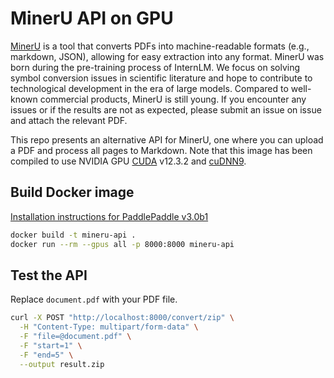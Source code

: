 # MinerU API on GPU

[MinerU](https://mineru.net/) is a tool that converts PDFs into machine-readable formats (e.g., markdown, JSON), allowing for easy extraction into any format. MinerU was born during the pre-training process of InternLM. We focus on solving symbol conversion issues in scientific literature and hope to contribute to technological development in the era of large models. Compared to well-known commercial products, MinerU is still young. If you encounter any issues or if the results are not as expected, please submit an issue on issue and attach the relevant PDF.

This repo presents an alternative API for MinerU, one where you can upload a PDF and process all pages to Markdown. Note that this image has been compiled to use NVIDIA GPU [CUDA](https://developer.nvidia.com/gpu-accelerated-libraries) v12.3.2 and [cuDNN9](https://developer.nvidia.com/cudnn). 

## Build Docker image

[Installation instructions for PaddlePaddle v3.0b1](https://www.paddlepaddle.org.cn/documentation/docs/en/install/pip/linux-pip_en.html#installation)

```bash
docker build -t mineru-api .
docker run --rm --gpus all -p 8000:8000 mineru-api
```

## Test the API

Replace `document.pdf` with your PDF file.

```bash
curl -X POST "http://localhost:8000/convert/zip" \
  -H "Content-Type: multipart/form-data" \
  -F "file=@document.pdf" \
  -F "start=1" \
  -F "end=5" \
  --output result.zip
```
